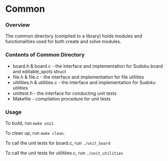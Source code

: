 # Common

### Overview
The common directory (compiled to a library) holds modules and functionalities used for both create and solve modules.

### Contents of Common Directory
* board.h & board.c - the interface and implementation for Sudoku board and editable_spots struct
* file.h & file.c - the interface and implementation for file utilities
* ultilities.h & utilities.c - the interface and implementation for Sudoku utilities
* unittest.h - the interface for conducting unit tests
* Makefile - compilation procedure for unit tests

### Usage
To build, run `make unit`.

To clean up, run `make clean`.

To call the unit tests for board.c, run `./unit_board`

To call the unit tests for utilitiies.c, run `./unit_utilities`